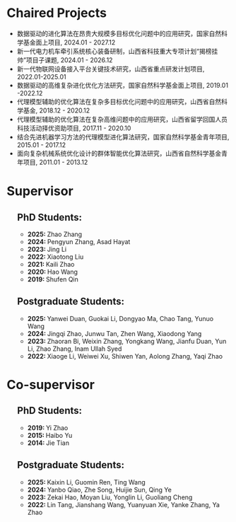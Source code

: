 <p><h1>Chaired Projects</h1></p>
<ul>
  <li><div class="justified-text">数据驱动的进化算法在昂贵大规模多目标优化问题中的应用研究，国家自然科学基金面上项目, 2024.01 - 2027.12</div></li>
  <li><div class="justified-text">新一代电力机车牵引系统核心装备研制，山西省科技重大专项计划“揭榜挂帅”项目子课题, 2024.01 - 2026.12</div></li>
  <li><div class="wordwrap">新一代物联网设备接入平台关键技术研究，山西省重点研发计划项目, 2022.01-2025.01</div></li>
  <li><div class="wordwrap">数据驱动的高维复杂进化优化方法研究，国家自然科学基金面上项目, 2019.01 -2022.12</div></li>
  <li><div class="justified-text">代理模型辅助的优化算法在复杂多目标优化问题中的应用研究，山西省自然科学基金, 2018.12 - 2020.12</div></li>
  <li><div class="wordwrap">代理模型辅助的优化算法在复杂高维问题中的应用研究，山西省留学回国人员科技活动择优资助项目, 2017.11 - 2020.10</div></li>
  <li><div class="justified-text">结合先进机器学习方法的代理模型进化算法研究，国家自然科学基金青年项目, 2015.01 - 2017.12</div></li>
  <li><div class="justified-text">面向复杂机械系统优化设计的群体智能优化算法研究，山西省自然科学基金青年项目, 2011.01 - 2013.12</div></li>
</ul>
<p><h1>Supervisor</h1></p>
<ul>
  <p><h2>PhD Students:</h2></p>
  <ul>
    <li><strong>2025: </strong>Zhao Zhang</li>
    <li><strong>2024: </strong>Pengyun Zhang, Asad Hayat</li>
    <li><strong>2023: </strong>Jing Li</li>
    <li><strong>2022: </strong>Xiaotong Liu</li>
    <li><strong>2021: </strong>Kaili Zhao</li>
    <li><strong>2020: </strong>Hao Wang</li>
    <li><strong>2019: </strong>Shufen Qin</li>
  </ul>
  <p><h2>Postgraduate Students:</h2></p>
  <ul>
    <li><strong>2025: </strong>Yanwei Duan, Guokai Li, Dongyao Ma, Chao Tang, Yunuo Wang</li>
    <li><strong>2024: </strong>Jingqi Zhao, Junwu Tan, Zhen Wang, Xiaodong Yang</li>
    <li><strong>2023: </strong>Zhaoran Bi, Weixin Zhang, Yongkang Wang, Jianfu Duan, Yun Li, Zhao Zhang, Inam Ullah Syed</li>
    <li><strong>2022: </strong>Xiaoge Li, Weiwei Xu, Shiwen Yan, Aolong Zhang, Yaqi Zhao</li>
  </ul>
</ul>
<p><h1>Co-supervisor</h1></p>
<ul>
  <p><h2>PhD Students:</h2></p>
  <ul>
    <li><strong>2019: </strong>Yi Zhao</li>
    <li><strong>2015: </strong>Haibo Yu</li>
    <li><strong>2014: </strong>Jie Tian</li>
  </ul>
  <p><h2>Postgraduate Students:</h2></p>
  <ul>
    <li><strong>2025: </strong>Kaixin Li, Guomin Ren, Ting Wang</li>
    <li><strong>2024: </strong>Yanbo Qiao, Zhe Song, Huijie Sun, Qing Ye</li>
    <li><strong>2023: </strong>Zekai Hao, Moyan Liu, Yonglin Li, Guoliang Cheng</li>
    <li><strong>2022: </strong>Lin Tang, Jianshang Wang, Yuanyuan Xie, Yanke Zhang, Ya Zhao</li>
  </ul>
</ul>
